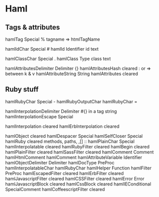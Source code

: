 Haml
====

Tags & attributes
-----------------

hamlTag                     Special         %
  tagname => htmlTagName

hamlIdChar                  Special         #
hamlId                      Identifier      id text

hamlClassChar               Special         .
hamlClass                   Type            class text

hamlAttributesDelimiter     Delimiter       {}
hamlAttributesHash          cleared         : or => between k & v
hamlAttributeString         String
hamlAttributes              cleared

Ruby stuff
----------

hamlRubyChar                Special         -
hamlRubyOutputChar          hamlRubyChar    =

hamlInterpolationDelimiter  Delimiter       #{} in a tag string
hamlInterpolationEscape     Special

hamlInterpolation           cleared
hamlErbInterpolation        cleared

hamlObject                  cleared
hamlDespacer                Special
hamlSelfCloser              Special
hamlRuby                    cleared           methods, paths, ,[] ::
hamlPlainChar               Special
hamlInterpolatable          cleared
hamlRubyFilter              cleared
hamlBegin                   cleared
hamlPlainFilter             cleared
hamlSassFilter              cleared
hamlComment                 Comment
hamlHtmlComment             hamlComment
hamlAttributeVariable       Identifier
hamlObjectDelimiter         Delimiter
hamlDocType                 PreProc
hamlInterpolatableChar      hamlRubyChar
hamlHelper                  Function
hamlFilter                  PreProc
hamlEscapedFilter           cleared
hamlErbFilter               cleared
hamlJavascriptFilter        cleared
hamlCSSFilter               cleared
hamlError                   Error
hamlJavascriptBlock         cleared
hamlCssBlock                cleared
hamlIEConditional           SpecialComment
hamlCoffeescriptFilter      cleared
